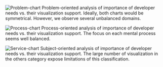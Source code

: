 ![Problem-chart](%assets_url%/files/23/ts7kiacpfwd0b9n70vnxzzyltarc2c/problem-chart.png)
Problem-oriented analysis of importance of developer needs vs. their visualization support. Ideally, both charts would be symmetrical. However, we observe several unbalanced domains.

![Process-chart](%assets_url%/files/b7/t2k42fzmjrbd5dgsq2ucsrlvz4gu1y/process-chart.png)
Process-oriented analysis of importance of developer needs vs. their visualization support. The focus on each mental process seems well balanced.

![Service-chart](%assets_url%/files/fa/tt2oq7ydxqgtv8xwc4hf0saxmxz3ro/domain-chart.png)
Subject-oriented analysis of importance of developer needs vs. their visualization support. The large number of visualization in the others category expose limitations of this classification.
